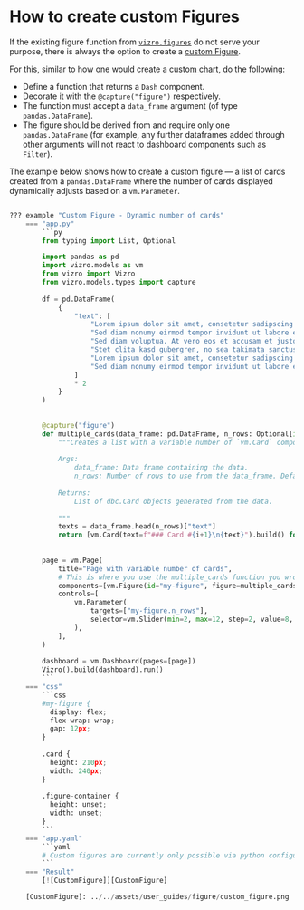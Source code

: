 # How to create custom Figures

If the existing figure function from [`vizro.figures`](../API-reference/figure-callables.md) do not serve your purpose,
there is always the option to create a [custom Figure](custom-figures.md).

For this, similar to how one would create a [custom chart](../user-guides/custom-charts.md), do the following:

- Define a function that returns a `Dash` component.
- Decorate it with the `@capture("figure")` respectively.
- The function must accept a `data_frame` argument (of type `pandas.DataFrame`).
- The figure should be derived from and require only one `pandas.DataFrame` (for example, any further dataframes added through other arguments will not react to dashboard components such as `Filter`).

The example below shows how to create a custom figure — a list of cards created from a `pandas.DataFrame` where the
number of cards displayed dynamically adjusts based on a `vm.Parameter`.

```python

??? example "Custom Figure - Dynamic number of cards"
    === "app.py"
        ```py
        from typing import List, Optional

        import pandas as pd
        import vizro.models as vm
        from vizro import Vizro
        from vizro.models.types import capture
        
        df = pd.DataFrame(
            {
                "text": [
                    "Lorem ipsum dolor sit amet, consetetur sadipscing no sea elitr sed diam nonumy.",
                    "Sed diam nonumy eirmod tempor invidunt ut labore et dolore magna aliquyam erat.",
                    "Sed diam voluptua. At vero eos et accusam et justo no duo dolores et ea rebum.",
                    "Stet clita kasd gubergren, no sea takimata sanctus est Lorem ipsum dolor sit amet.",
                    "Lorem ipsum dolor sit amet, consetetur sadipscing no sea est elitr dolor sit amet.",
                    "Sed diam nonumy eirmod tempor invidunt ut labore et dolore magna aliquyam erat.",
                ]
                * 2
            }
        )
        
        
        @capture("figure")
        def multiple_cards(data_frame: pd.DataFrame, n_rows: Optional[int] = 1) -> List[vm.Card]:
            """Creates a list with a variable number of `vm.Card` components from the provided data_frame.
        
            Args:
                data_frame: Data frame containing the data.
                n_rows: Number of rows to use from the data_frame. Defaults to 1.
        
            Returns:
                List of dbc.Card objects generated from the data.
        
            """
            texts = data_frame.head(n_rows)["text"]
            return [vm.Card(text=f"### Card #{i+1}\n{text}").build() for i, text in enumerate(texts)]
        
        
        page = vm.Page(
            title="Page with variable number of cards",
            # This is where you use the multiple_cards function you wrote:
            components=[vm.Figure(id="my-figure", figure=multiple_cards(data_frame=df))],
            controls=[
                vm.Parameter(
                    targets=["my-figure.n_rows"],
                    selector=vm.Slider(min=2, max=12, step=2, value=8, title="Number of cards to display"),
                ),
            ],
        )
        
        dashboard = vm.Dashboard(pages=[page])
        Vizro().build(dashboard).run()
        ```
    === "css"
        ```css
        #my-figure {
          display: flex;
          flex-wrap: wrap;
          gap: 12px;
        }
        
        .card {
          height: 210px;
          width: 240px;
        }
        
        .figure-container {
          height: unset;
          width: unset;
        }
        ```
    === "app.yaml"
        ```yaml
        # Custom figures are currently only possible via python configuration
        ```
    === "Result"
        [![CustomFigure]][CustomFigure]

    [CustomFigure]: ../../assets/user_guides/figure/custom_figure.png
